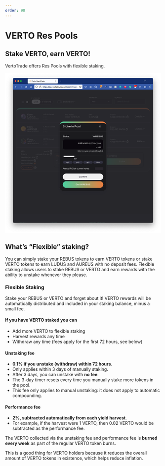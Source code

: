 ```yaml
---
order: 90
---
```


# VERTO Res Pools

## Stake VERTO, earn VERTO!

VertoTrade offers Res Pools with flexible staking.

![*Note that actual values will vary](/public/assets/res-pools.png)

## What’s “Flexible” staking?

You can simply stake your REBUS tokens to earn VERTO tokens or stake VERTO tokens to earn LUDUS and AUREUS with no deposit fees. Flexible staking allows users to stake REBUS or VERTO and earn rewards with the ability to unstake whenever they please.

### Flexible Staking

Stake your REBUS or VERTO and forget about it! VERTO rewards will be automatically distributed and included in your staking balance, minus a small fee.

#### If you have VERTO staked you can

* Add more VERTO to flexible staking
* Harvest rewards any time
* Withdraw any time (fees apply for the first 72 hours, see below)

#### Unstaking fee

* **0.1% if you unstake (withdraw) within 72 hours.**
* Only applies within 3 days of manually staking.
* After 3 days, you can unstake with **no fee**.
* The 3-day timer resets every time you manually stake more tokens in the pool.
* This fee only applies to manual unstaking: it does not apply to automatic compounding.

#### Performance fee

* **2%, subtracted automatically from each yield harvest**.
* For example, if the harvest were 1 VERTO, then 0.02 VERTO would be subtracted as the performance fee.

The VERTO collected via the unstaking fee and performance fee is **burned every week** as part of the regular VERTO token burns.

This is a good thing for VERTO holders because it reduces the overall amount of VERTO tokens in existence, which helps reduce inflation.
